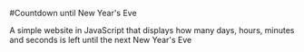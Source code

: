 #Countdown until New Year's Eve

A simple website in JavaScript that displays how many days, hours, minutes and seconds is left until the next New Year's Eve
